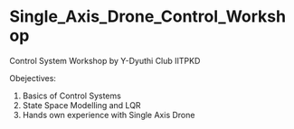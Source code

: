 # Single_Axis_Drone_Control_Workshop
Control System Workshop by Y-Dyuthi Club IITPKD 

Obejectives:

1. Basics of Control Systems
2. State Space Modelling and LQR
3. Hands own experience with Single Axis Drone 
